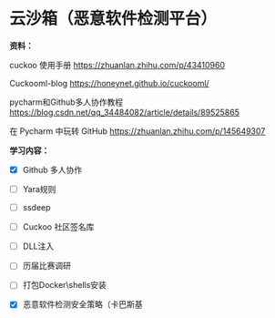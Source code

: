 # 云沙箱（恶意软件检测平台）


**资料：**

cuckoo 使用手册 https://zhuanlan.zhihu.com/p/43410960

Cuckooml-blog https://honeynet.github.io/cuckooml/

pycharm和Github多人协作教程 https://blog.csdn.net/qq_34484082/article/details/89525865

在 Pycharm 中玩转 GitHub https://zhuanlan.zhihu.com/p/145649307

**学习内容：**

- [x] Github 多人协作
- [ ] Yara规则
- [ ] ssdeep
- [ ] Cuckoo 社区签名库
- [ ] DLL注入
- [ ] 历届比赛调研
- [ ] 打包Docker\shells安装
- [x] 恶意软件检测安全策略（卡巴斯基







